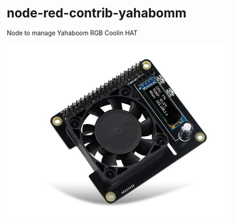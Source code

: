 # node-red-contrib-yahabomm
 Node to manage Yahaboom RGB Coolin HAT

![Image text](https://github.com/Waterbrain/node-red-contrib-yahaboom/raw/main/resources/Yahboom_RGB_Cooling.jpg)